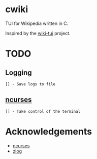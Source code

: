 # cwiki
TUI for Wikipedia written in C.

Inspired by the [wiki-tui](https://github.com/Builditluc/wiki-tui) project.

# TODO

## Logging

    [] - Save logs to file

## [ncurses](https://invisible-island.net/ncurses/announce.html)

    [] - Take control of the terminal

# Acknowledgements

* [ncurses](https://invisible-island.net/ncurses/announce.html)
* [zlog](https://github.com/HardySimpson/zlog)

